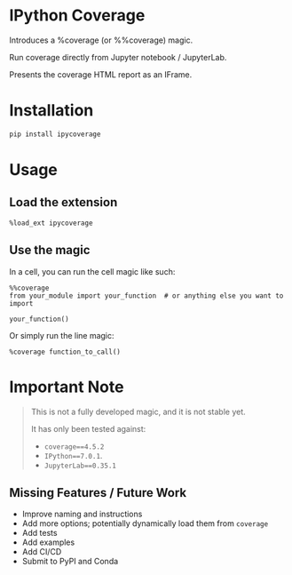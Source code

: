 # IPython Coverage
Introduces a %coverage (or %%coverage) magic.

Run coverage directly from Jupyter notebook / JupyterLab.

Presents the coverage HTML report as an IFrame.

# Installation
```bash
pip install ipycoverage
```

# Usage

## Load the extension
```ipython
%load_ext ipycoverage
```

## Use the magic
In a cell, you can run the cell magic like such:
```ipython
%%coverage
from your_module import your_function  # or anything else you want to import

your_function()
```

Or simply run the line magic:
```ipython
%coverage function_to_call()
``` 

# Important Note
> This is not a fully developed magic, and it is not stable yet.
>
> It has only been tested against:
> * `coverage==4.5.2`
> * `IPython==7.0.1`.
> * `JupyterLab==0.35.1`

## Missing Features / Future Work
* Improve naming and instructions
* Add more options; potentially dynamically load them from `coverage`
* Add tests
* Add examples
* Add CI/CD
* Submit to PyPI and Conda
